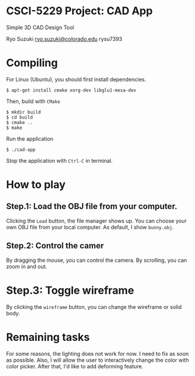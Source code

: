 # CSCI-5229 Project: CAD App
Simple 3D CAD Design Tool

Ryo Suzuki
ryo.suzuki@colorado.edu
rysu7393

# Compiling

For Linux (Ubuntu), you should first install dependencies.

```
$ apt-get install cmake xorg-dev libglu1-mesa-dev
```

Then, build with `CMake`

```
$ mkdir build
$ cd build
$ cmake ..
$ make
```

Run the application

```
$ ./cad-app
```

Stop the application with `Ctrl-C` in terminal.


# How to play

## Step.1: Load the OBJ file from your computer.
Clicking the `Load` button, the file manager shows up. You can choose your own OBJ file from your local computer.
As default, I show `bunny.obj`.

## Step.2: Control the camer
By dragging the mouse, you can control the camera. By scrolling, you can zoom in and out.

# Step.3: Toggle wireframe
By clicking the `wireframe` button, you can change the wireframe or solid body.


# Remaining tasks
For some reasons, the lighting does not work for now. I need to fix as soon as possible.
Also, I will allow the user to interactively change the color with color picker.
After that, I'd like to add deforming feature.





